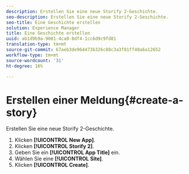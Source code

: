 ```yaml
---
description: Erstellen Sie eine neue Storify 2-Geschichte.
seo-description: Erstellen Sie eine neue Storify 2-Geschichte.
seo-title: Eine Geschichte erstellen
solution: Experience Manager
title: Eine Geschichte erstellen
uuid: ab1d9b9a-9081-4ca0-8df4-1cc6d9c9fd81
translation-type: tm+mt
source-git-commit: 67aeb3de964473b326c88c3a3f81ff48a6a12652
workflow-type: tm+mt
source-wordcount: '31'
ht-degree: 16%

---
```



# Erstellen einer Meldung{#create-a-story}

Erstellen Sie eine neue Storify 2-Geschichte.

1. Klicken **[!UICONTROL New App]**.
1. Klicken **[!UICONTROL Storify 2]**.
1. Geben Sie ein **[!UICONTROL App Title]** ein.
1. Wählen Sie eine **[!UICONTROL Site]**.
1. Klicken **[!UICONTROL Create]**.
